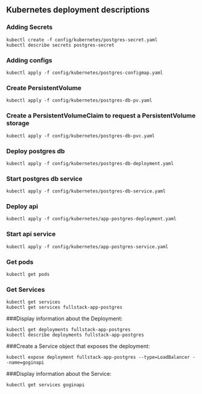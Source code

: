 ## Kubernetes deployment descriptions
### Adding Secrets
```shell script  
kubectl create -f config/kubernetes/postgres-secret.yaml  
kubectl describe secrets postgres-secret  
```
### Adding configs
```shell script
kubectl apply -f config/kubernetes/postgres-configmap.yaml
```
### Create PersistentVolume
```shell script
kubectl apply -f config/kubernetes/postgres-db-pv.yaml
```
### Create a PersistentVolumeClaim to request a PersistentVolume storage
```shell script
kubectl apply -f config/kubernetes/postgres-db-pvc.yaml
```
### Deploy postgres db
```shell script
kubectl apply -f config/kubernetes/postgres-db-deployment.yaml
```    
### Start postgres db service
```shell script
kubectl apply -f config/kubernetes/postgres-db-service.yaml
```
### Deploy api
```shell script
kubectl apply -f config/kubernetes/app-postgres-deployment.yaml
```
### Start api service
```shell script
kubectl apply -f config/kubernetes/app-postgres-service.yaml
```
### Get pods
```shell script
kubectl get pods
```    
### Get Services
```shell script
kubectl get services
kubectl get services fullstack-app-postgres
```
###Display information about the Deployment:
```shell script
kubectl get deployments fullstack-app-postgres
kubectl describe deployments fullstack-app-postgres
```
###Create a Service object that exposes the deployment:
```shell script
kubectl expose deployment fullstack-app-postgres --type=LoadBalancer --name=goginapi
```
###Display information about the Service:
```shell script
kubectl get services goginapi
```